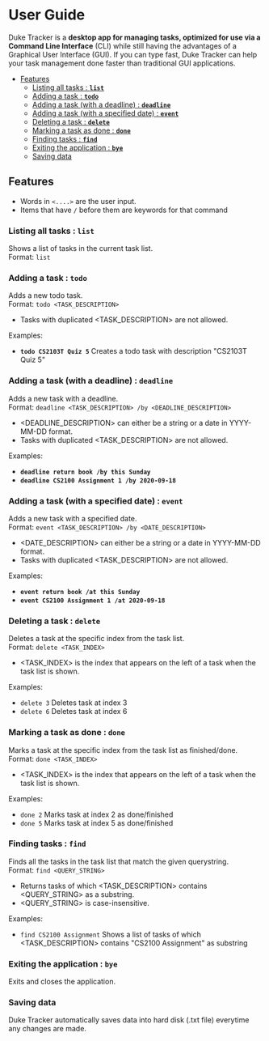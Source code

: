 # User Guide

Duke Tracker is a **desktop app for managing tasks, optimized for use via a Command Line Interface** (CLI) while still having the advantages of a Graphical User Interface (GUI). If you can type fast, Duke Tracker can help your task management done faster than traditional GUI applications. 

* [Features](#features)
    * [Listing all tasks : **`list`**](#listing-all-tasks--list)
    * [Adding a task : **`todo`**](#adding-a-task--todo)
    * [Adding a task (with a deadline) : **`deadline`**](#adding-a-task-with-a-deadline--deadline)
    * [Adding a task (with a specified date) : **`event`**](#adding-a-task-with-a-specified-date--event)
    * [Deleting a task : **`delete`**](#deleting-a-task--delete) 
    * [Marking a task as done  : **`done`**](#marking-a-task-as-done--done) 
    * [Finding tasks : **`find`**](#finding-tasks--find)
    * [Exiting the application :  **`bye`**](#exiting-the-application--bye)
    * [Saving data](#saving-data)

## Features 
- Words in `<....>` are the user input.
- Items that have `/` before them are keywords for that command

### Listing all tasks : **`list`**
Shows a list of tasks in the current task list.  
Format: `list`

### Adding a task : **`todo`**
Adds a new todo task.  
Format: `todo <TASK_DESCRIPTION>`  
* Tasks with duplicated \<TASK_DESCRIPTION> are not allowed.  

Examples:  
- **`todo CS2103T Quiz 5`** Creates a todo task with description "CS2103T Quiz 5"  

### Adding a task (with a deadline) : **`deadline`**
Adds a new task with a deadline.  
Format: `deadline <TASK_DESCRIPTION> /by <DEADLINE_DESCRIPTION>`  
* \<DEADLINE_DESCRIPTION> can either be a string or a date in YYYY-MM-DD format.  
* Tasks with duplicated \<TASK_DESCRIPTION> are not allowed.  

Examples:  
- **`deadline return book /by this Sunday`**
- **`deadline CS2100 Assignment 1 /by 2020-09-18`**

### Adding a task (with a specified date) : **`event`**
Adds a new task with a specified date.  
Format: `event <TASK_DESCRIPTION> /by <DATE_DESCRIPTION>`  
* \<DATE_DESCRIPTION> can either be a string or a date in YYYY-MM-DD format.  
* Tasks with duplicated \<TASK_DESCRIPTION> are not allowed. 

Examples:  
- **`event return book /at this Sunday`**
- **`event CS2100 Assignment 1 /at 2020-09-18`**

### Deleting a task : **`delete`**
Deletes a task at the specific index from the task list.  
Format: `delete <TASK_INDEX>`  
- \<TASK_INDEX> is the index that appears on the left of a task when the task list is shown.  

Examples:
- `delete 3` Deletes task at index 3
- `delete 6` Deletes task at index 6

### Marking a task as done : **`done`**
Marks a task at the specific index from the task list as finished/done.  
Format: `done <TASK_INDEX>`
- \<TASK_INDEX> is the index that appears on the left of a task when the task list is shown.  

Examples:
- `done 2` Marks task at index 2 as done/finished
- `done 5` Marks task at index 5 as done/finished

### Finding tasks : **`find`**
Finds all the tasks in the task list that match the given querystring.  
Format: `find <QUERY_STRING>`
* Returns tasks of which \<TASK_DESCRIPTION> contains \<QUERY_STRING> as a substring.  
* \<QUERY_STRING> is case-insensitive.  

Examples:
* `find CS2100 Assignment` Shows a list of tasks of which \<TASK_DESCRIPTION> contains "CS2100 Assignment" as substring

### Exiting the application : `bye`

Exits and closes the application.  

###  Saving data
Duke Tracker automatically saves data into hard disk (.txt file) everytime any changes are made.


